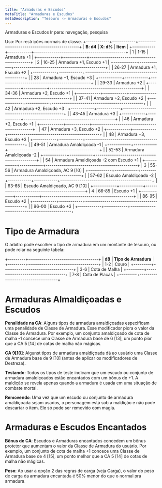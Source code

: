 ```yaml
---
title: "Armaduras e Escudos"
metaTitle: "Armaduras e Escudos"
metaDescription: "Tesouro -> Armaduras e Escudos"
---
```


Armaduras e Escudos
Ir para: navegação, pesquisa

Uso: Por restrições normais de classe.
+------------+------------+-----------------------------------------------+
| **B: d4**  | **X: d%**  | **Item**                                      |
+------------+------------+-----------------------------------------------+
| 1          | 1-15       | Armadura +1                                     |
+------------+------------+-----------------------------------------------+
| 2          | 16-25      | Armadura +1, Escudo +1                          |
+------------+------------+-----------------------------------------------+
|            | 26-27      | Armadura +1, Escudo +2                          |
+------------+------------+-----------------------------------------------+
|            | 28         | Armadura +1, Escudo +3                          |
+------------+------------+-----------------------------------------------+
|            | 29-33      | Armadura +2                                     |
+------------+------------+-----------------------------------------------+
|            | 34-36      | Armadura +2, Escudo +1                          |
+------------+------------+-----------------------------------------------+
|            | 37-41      | Armadura +2, Escudo +2                          |
+------------+------------+-----------------------------------------------+
|            | 42         | Armadura +2, Escudo +3                          |
+------------+------------+-----------------------------------------------+
|            | 43-45      | Armadura +3                                     |
+------------+------------+-----------------------------------------------+
|            | 46         | Armadura +3, Escudo +1                          |
+------------+------------+-----------------------------------------------+
|            | 47         | Armadura +3, Escudo +2                          |
+------------+------------+-----------------------------------------------+
|            | 48         | Armadura +3, Escudo +3                          |
+------------+------------+-----------------------------------------------+
|            | 49-51      | Armadura Amaldiçoada -1                              |
+------------+------------+-----------------------------------------------+
|            | 52-53      | Armadura Amaldiçoada -2                              |
+------------+------------+-----------------------------------------------+
|            | 54         | Armadura Amaldiçoada -2 com Escudo +1               |
+------------+------------+-----------------------------------------------+
| 3          | 55-56      | Armadura Amaldiçoada, AC 9 [10]                      |
+------------+------------+-----------------------------------------------+
|            | 57-62      | Escudo Amaldiçoado -2                              |
+------------+------------+-----------------------------------------------+
|            | 63-65      | Escudo Amaldiçoado, AC 9 [10]                      |
+------------+------------+-----------------------------------------------+
| 4          | 66-85      | Escudo +1                                     |
+------------+------------+-----------------------------------------------+
|            | 86-95      | Escudo +2                                     |
+------------+------------+-----------------------------------------------+
|            | 96-00      | Escudo +3                                     |
+------------+------------+-----------------------------------------------+

# Tipo de Armadura

O árbitro pode escolher o tipo de armadura em um montante de tesouro, ou pode rolar na seguinte tabela:

+---------+------------------------------------+
| **d8**  | **Tipo de Armadura**                 |
+---------+------------------------------------+
| 1-2     | Couro                            |
+---------+------------------------------------+
| 3-6     | Cota de Malha                          |
+---------+------------------------------------+
| 7-8     | Cota de Placas                         |
+---------+------------------------------------+

# Armaduras Almaldiçoadas e Escudos

**Penalidade na CA**: Alguns tipos de armadura amaldiçoadas especificam uma penalidade de Classe de Armadura. Esse modificador piora o valor da Classe de Armadura. Por exemplo, um conjunto amaldiçoado de cota de malha -1 concece uma Classe de Armadura base de 6 [13], um ponto pior que a CA 5 [14] de cotas de malha não mágicas.

**CA 9[10]**: Algunst tipos de armadura amaldiçoada dá ao usuário uma Classe de Armadura base de 9 [10] (antes de aplicar os modificadores de Destreza).

**Testando**: Todos os tipos de teste indicam que um escudo ou conjunto de armadura amaldiçoados estão encantados com um bônus de +1. A maldição se revela apenas quando a armadura é usada em uma situação de combate mortal.

**Removendo**: Uma vez que um escudo ou conjunto de armadura amaldiçoada sejam usados, o personagem está sob a maldição e não pode descartar o item. Ele só pode ser removido com magia.

# Armaduras e Escudos Encantados

**Bônus de CA**: Escudos e Armaduras encantados concedem um bônus protetor que aumentam o valor da Classe de Armadura do usuário. Por exemplo, um conjunto de cota de malha +1 concece uma Classe de Armadura base de 4 [15], um ponto melhor que a CA 5 [14] de cotas de malha não mágicas.

**Peso**: Ao usar a opção 2 das regras de carga (veja Carga), o valor do peso de carga da armadura encantada é 50% menor do que o normal pra armadura.
